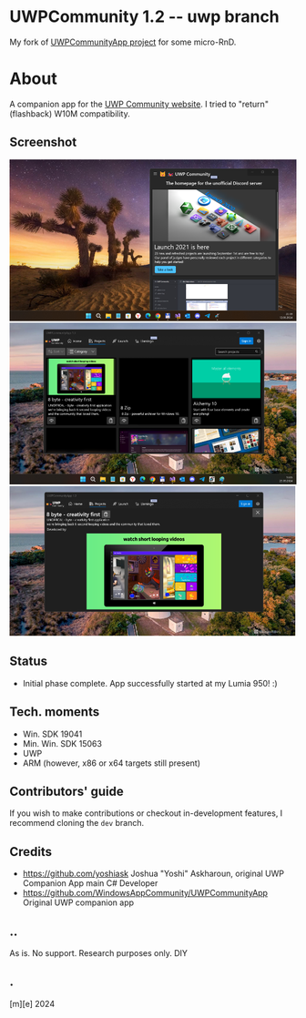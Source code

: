 # UWPCommunity 1.2 -- uwp branch
My fork of [UWPCommunityApp project](https://github.com/WindowsAppCommunity/UWPCommunityApp) for some micro-RnD.

# About
A companion app for the [UWP Community website](https://uwpcommunity.com). I tried to "return" (flashback) W10M compatibility.

## Screenshot
![W10M](/Images/shot01.png)
![W10M](/Images/shot02.png)
![W10M](/Images/shot03.png)

## Status
- Initial phase complete. App successfully started at my Lumia 950! :)

## Tech. moments
- Win. SDK 19041
- Min. Win. SDK 15063 
- UWP
- ARM (however, x86 or x64 targets still present)

## Contributors' guide
If you wish to make contributions or checkout in-development features, I recommend cloning the `dev` branch.


## Credits
- https://github.com/yoshiask Joshua "Yoshi" Askharoun, original UWP Companion App main C# Developer
- https://github.com/WindowsAppCommunity/UWPCommunityApp Original UWP companion app

## ..
As is. No support. Research purposes only. DIY

## .
[m][e] 2024


